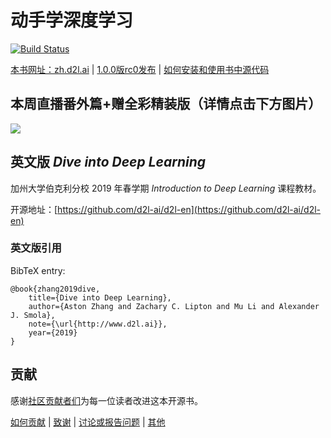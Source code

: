# 动手学深度学习

[![Build Status](http://ci.d2l.ai/job/d2l-zh/job/master/badge/icon)](http://ci.d2l.ai/job/d2l-zh/job/master/)  

[本书网址：zh.d2l.ai](https://zh.d2l.ai/) | [1.0.0版rc0发布](https://github.com/d2l-ai/d2l-zh/releases/tag/v1.0.0-rc0) | [如何安装和使用书中源代码](http://zh.d2l.ai/chapter_prerequisite/install.html)


## 本周直播番外篇+赠全彩精装版（详情点击下方图片）

[![](https://discuss.gluon.ai/uploads/default/original/2X/e/e2824b57b258096203969cfc50622d4f3752f134.jpeg)](https://zhuanlan.zhihu.com/p/71083285)


## 英文版 *Dive into Deep Learning*

加州大学伯克利分校 2019 年春学期 *Introduction to Deep Learning* 课程教材。

开源地址：[https://github.com/d2l-ai/d2l-en](https://github.com/d2l-ai/d2l-en)

### 英文版引用

BibTeX entry:

```
@book{zhang2019dive,
    title={Dive into Deep Learning},
    author={Aston Zhang and Zachary C. Lipton and Mu Li and Alexander J. Smola},
    note={\url{http://www.d2l.ai}},
    year={2019}
}
```


## 贡献

感谢[社区贡献者们](https://github.com/d2l-ai/d2l-zh/graphs/contributors)为每一位读者改进这本开源书。

[如何贡献](https://zh.d2l.ai/chapter_appendix/how-to-contribute.html) | [致谢](https://zh.d2l.ai/chapter_preface/preface.html#致谢) | [讨论或报告问题](https://discuss.gluon.ai) | [其他](INFO.md)

